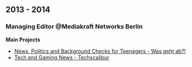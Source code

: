 ## 2013 - 2014

### Managing Editor @Mediakraft Networks Berlin

**Main Projects**

* [News, Politics and Background Checks for Teenagers - Was geht ab?!](https://www.youtube.com/user/wasgehtab)
* [Tech and Gaming News - Techscalibur](https://www.youtube.com/user/techscalibur)
